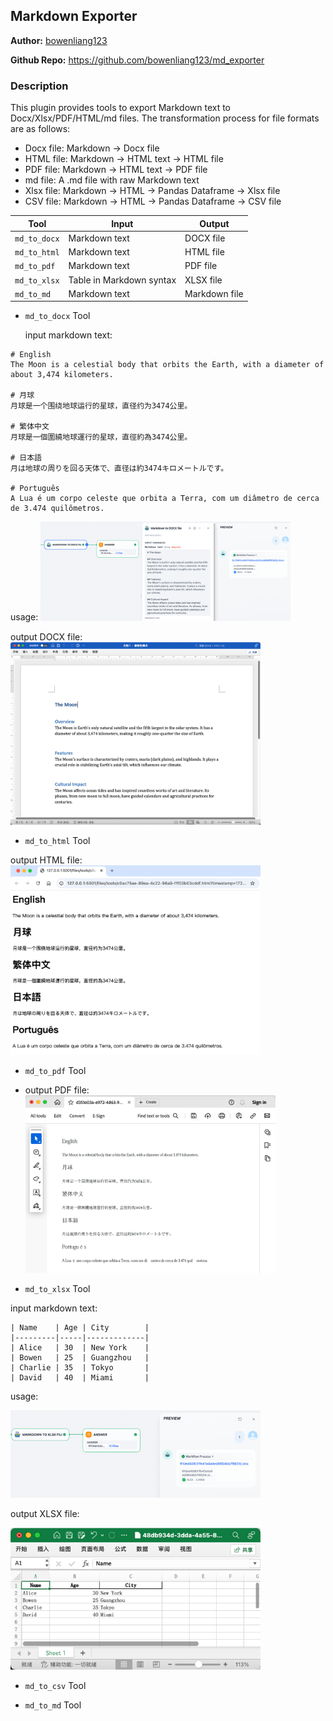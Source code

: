 ## Markdown Exporter

**Author:** [bowenliang123](https://github.com/bowenliang123)

**Github Repo:** https://github.com/bowenliang123/md_exporter

### Description

This plugin provides tools to export Markdown text to Docx/Xlsx/PDF/HTML/md files.
The transformation process for file formats are as follows:

- Docx file: Markdown -> Docx file
- HTML file: Markdown -> HTML text -> HTML file
- PDF file: Markdown -> HTML text -> PDF file
- md file: A .md file with raw Markdown text
- Xlsx file: Markdown -> HTML -> Pandas Dataframe -> Xlsx file
- CSV file: Markdown -> HTML -> Pandas Dataframe -> CSV file

| Tool         | Input                    | Output        |
|--------------|--------------------------|---------------|
| `md_to_docx` | Markdown text            | DOCX file     |
| `md_to_html` | Markdown text            | HTML file     |
| `md_to_pdf`  | Markdown text            | PDF file      |
| `md_to_xlsx` | Table in Markdown syntax | XLSX file     |
| `md_to_md`   | Markdown text            | Markdown file |

- `md_to_docx` Tool

  input markdown text:

```
# English
The Moon is a celestial body that orbits the Earth, with a diameter of about 3,474 kilometers.

# 月球
月球是一个围绕地球运行的星球，直径约为3474公里。

# 繁体中文
月球是一個圍繞地球運行的星球，直徑約為3474公里。

# 日本語
月は地球の周りを回る天体で、直径は約3474キロメートルです。

# Português
A Lua é um corpo celeste que orbita a Terra, com um diâmetro de cerca de 3.474 quilômetros.
```

usage:
<img src="./_assets/img1.png" width="400px" >

output DOCX file:
<img src="./_assets/img2.png" width="400px" >

- `md_to_html` Tool

output HTML file:
<img src="./_assets/img11.png" width="400px" >

- `md_to_pdf` Tool

- output PDF file:
  <img src="./_assets/img12.png" width="400px" >

- `md_to_xlsx` Tool

input markdown text:

```
| Name    | Age | City        |
|---------|-----|-------------|
| Alice   | 30  | New York    |
| Bowen   | 25  | Guangzhou   |
| Charlie | 35  | Tokyo       |
| David   | 40  | Miami       |
```

usage:

<img src="./_assets/img3.png" width="400px" >

output XLSX file:

<img src="./_assets/img4.png" width="400px" >

- `md_to_csv` Tool

- `md_to_md` Tool
